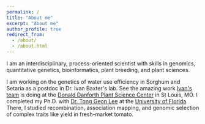 ```yaml
---
permalink: /
title: "About me"
excerpt: "About me"
author_profile: true
redirect_from: 
  - /about/
  - /about.html
---
```


I am an interdisciplinary, process-oriented scientist with skills in genomics, quantitative genetics, bioinformatics, plant breeding, and plant sciences.

I am working on the genetics of water use efficiency in Sorghum and Setaria as a postdoc in Dr. Ivan Baxter's lab. See the amazing work [Ivan's team](https://www.danforthcenter.org/our-work/principal-investigators/ivan-baxter/?gclid=Cj0KCQjwkqSlBhDaARIsAFJANkhq6SpcXllIvaw_tORPB9_XIauSG_NgZfgEOzsQH4bHbb9YgqYBqxwaAgJsEALw_wcB) is doing at the [Donald Danforth Plant Science Center](https://www.danforthcenter.org/) in St Louis, MO.
I completed my Ph.D. with [Dr. Tong Geon Lee](https://tonggeonlee.org/) at the [University of Florida](https://hos.ifas.ufl.edu/). There, I studied
recombination, association mapping, and genomic selection of complex traits like yield in fresh-market tomato.



